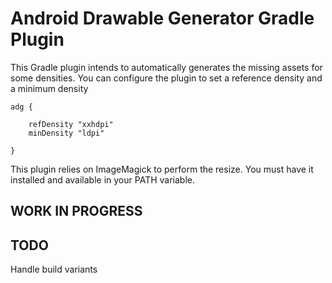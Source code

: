 Android Drawable Generator Gradle Plugin
========================================

This Gradle plugin intends to automatically generates the missing assets for some densities. You can configure the plugin to set a reference density and a minimum density

    adg {

        refDensity "xxhdpi"
        minDensity "ldpi"

    }

This plugin relies on ImageMagick to perform the resize. You must have it installed and available in your PATH variable.

WORK IN PROGRESS
----------------



TODO
----

Handle build variants
